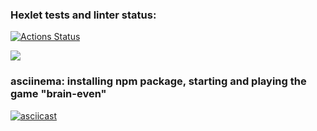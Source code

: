 ### Hexlet tests and linter status:

[![Actions Status](https://github.com/ControllNN/frontend-project-lvl1/workflows/hexlet-check/badge.svg)](https://github.com/ControllNN/frontend-project-lvl1/actions)

<a href="https://codeclimate.com/github/codeclimate/codeclimate/maintainability"><img src="https://api.codeclimate.com/v1/badges/a99a88d28ad37a79dbf6/maintainability" /></a>

### asciinema: installing npm package, starting and playing the game "brain-even"

[![asciicast](https://asciinema.org/a/XLzvoKlnQ10QkZV1SDw42TozR.svg)](https://asciinema.org/a/XLzvoKlnQ10QkZV1SDw42TozR)
